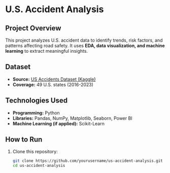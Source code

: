 # U.S. Accident Analysis  

## Project Overview  
This project analyzes U.S. accident data to identify trends, risk factors, and patterns affecting road safety. It uses **EDA, data visualization, and machine learning** to extract meaningful insights.  

## Dataset  
- **Source:** [US Accidents Dataset (Kaggle)](https://www.kaggle.com/datasets/sobhanmoosavi/us-accidents/)  
- **Coverage:** 49 U.S. states (2016-2023)  

## Technologies Used  
- **Programming:** Python  
- **Libraries:** Pandas, NumPy, Matplotlib, Seaborn, Power BI  
- **Machine Learning (if applied):** Scikit-Learn  

## How to Run  
1. Clone this repository:  
   ```bash
   git clone https://github.com/yourusername/us-accident-analysis.git
   cd us-accident-analysis

